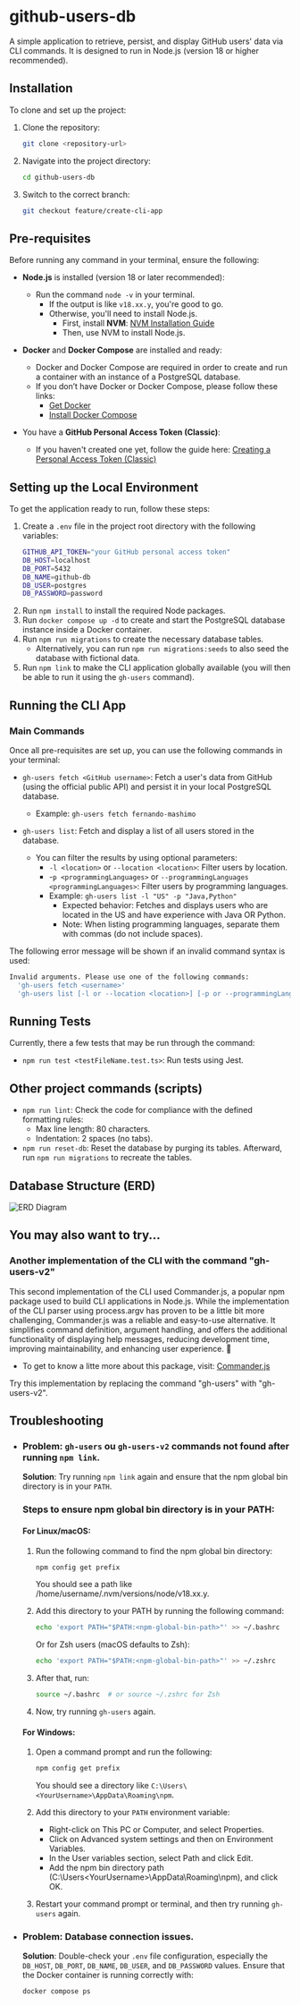 # github-users-db

A simple application to retrieve, persist, and display GitHub users' data via CLI commands. It is designed to run in Node.js (version 18 or higher recommended).

## Installation

To clone and set up the project:

1. Clone the repository:

   ```bash
   git clone <repository-url>
   ```

2. Navigate into the project directory:

   ```bash
   cd github-users-db
   ```

3. Switch to the correct branch:
   ```bash
   git checkout feature/create-cli-app
   ```

## Pre-requisites

Before running any command in your terminal, ensure the following:

- **Node.js** is installed (version 18 or later recommended):

  - Run the command `node -v` in your terminal.
    - If the output is like `v18.xx.y`, you're good to go.
    - Otherwise, you'll need to install Node.js.
      - First, install **NVM**: [NVM Installation Guide](https://github.com/nvm-sh/nvm)
      - Then, use NVM to install Node.js.

- **Docker** and **Docker Compose** are installed and ready:

  - Docker and Docker Compose are required in order to create and run a container with an instance of a PostgreSQL database.
  - If you don’t have Docker or Docker Compose, please follow these links:
    - [Get Docker](https://docs.docker.com/get-docker/)
    - [Install Docker Compose](https://docs.docker.com/compose/install/)

- You have a **GitHub Personal Access Token (Classic)**:
  - If you haven't created one yet, follow the guide here: [Creating a Personal Access Token (Classic)](https://docs.github.com/en/authentication/keeping-your-account-and-data-secure/managing-your-personal-access-tokens#creating-a-personal-access-token-classic)

## Setting up the Local Environment

To get the application ready to run, follow these steps:

1. Create a `.env` file in the project root directory with the following variables:
   ```bash
   GITHUB_API_TOKEN="your GitHub personal access token"
   DB_HOST=localhost
   DB_PORT=5432
   DB_NAME=github-db
   DB_USER=postgres
   DB_PASSWORD=password
   ```
2. Run `npm install` to install the required Node packages.
3. Run `docker compose up -d` to create and start the PostgreSQL database instance inside a Docker container.
4. Run `npm run migrations` to create the necessary database tables.
   - Alternatively, you can run `npm run migrations:seeds` to also seed the database with fictional data.
5. Run `npm link` to make the CLI application globally available (you will then be able to run it using the `gh-users` command).

## Running the CLI App

### Main Commands

Once all pre-requisites are set up, you can use the following commands in your terminal:

- `gh-users fetch <GitHub username>`: Fetch a user's data from GitHub (using the official public API) and persist it in your local PostgreSQL database.

  - Example: `gh-users fetch fernando-mashimo`

- `gh-users list`: Fetch and display a list of all users stored in the database.
  - You can filter the results by using optional parameters:
    - `-l <location>` or `--location <location>`: Filter users by location.
    - -`p <programmingLanguages>` or `--programmingLanguages <programmingLanguages>`: Filter users by programming languages.
    - Example: `gh-users list -l "US" -p "Java,Python"`
      - Expected behavior: Fetches and displays users who are located in the US and have experience with Java OR Python.
      - Note: When listing programming languages, separate them with commas (do not include spaces).

The following error message will be shown if an invalid command syntax is used:

```bash
Invalid arguments. Please use one of the following commands:
  'gh-users fetch <username>'
  'gh-users list [-l or --location <location>] [-p or --programmingLanguages <programmingLanguages>]'
```

## Running Tests

Currently, there a few tests that may be run through the command:

- `npm run test <testFileName.test.ts>`: Run tests using Jest.

## Other project commands (scripts)

- `npm run lint`: Check the code for compliance with the defined formatting rules:
  - Max line length: 80 characters.
  - Indentation: 2 spaces (no tabs).
- `npm run reset-db`: Reset the database by purging its tables. Afterward, run `npm run migrations` to recreate the tables.

## Database Structure (ERD)

![ERD Diagram](./ERD.png)

## You may also want to try...

### Another implementation of the CLI with the command "gh-users-v2"

This second implementation of the CLI used Commander.js, a popular npm package used to build CLI applications in Node.js. While the implementation of the CLI parser using process.argv has proven to be a little bit more challenging, Commander.js was a reliable and easy-to-use alternative. It simplifies command definition, argument handling, and offers the additional functionality of displaying help messages, reducing development time, improving maintainability, and enhancing user experience. 🚀

- To get to know a litte more about this package, visit: [Commander.js](https://www.npmjs.com/package/commander)

Try this implementation by replacing the command "gh-users" with "gh-users-v2".

## Troubleshooting

- ### Problem: `gh-users` ou `gh-users-v2` commands not found after running `npm link`.

  **Solution**: Try running `npm link` again and ensure that the npm global bin directory is in your `PATH`.

  ### Steps to ensure npm global bin directory is in your PATH:

  #### For Linux/macOS:

  1. Run the following command to find the npm global bin directory:

     ```bash
     npm config get prefix
     ```

     You should see a path like /home/username/.nvm/versions/node/v18.xx.y.

  2. Add this directory to your PATH by running the following command:
     ```bash
     echo 'export PATH="$PATH:<npm-global-bin-path>"' >> ~/.bashrc
     ```
     Or for Zsh users (macOS defaults to Zsh):
     ```bash
     echo 'export PATH="$PATH:<npm-global-bin-path>"' >> ~/.zshrc
     ```
  3. After that, run:
     ```bash
     source ~/.bashrc  # or source ~/.zshrc for Zsh
     ```
  4. Now, try running `gh-users` again.

  #### For Windows:

  1. Open a command prompt and run the following:

     ```bash
     npm config get prefix
     ```

     You should see a directory like `C:\Users\<YourUsername>\AppData\Roaming\npm`.

  2. Add this directory to your `PATH` environment variable:
     - Right-click on This PC or Computer, and select Properties.
     - Click on Advanced system settings and then on Environment Variables.
     - In the User variables section, select Path and click Edit.
     - Add the npm bin directory path (C:\Users\<YourUsername>\AppData\Roaming\npm), and click OK.
  3. Restart your command prompt or terminal, and then try running `gh-users` again.

- ### Problem: Database connection issues.

  **Solution**: Double-check your `.env` file configuration, especially the `DB_HOST`, `DB_PORT`, `DB_NAME`, `DB_USER`, and `DB_PASSWORD` values. Ensure that the Docker container is running correctly with:

  ```bash
  docker compose ps
  ```
